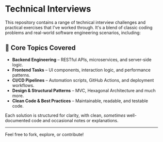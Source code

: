 # Technical Interviews

This repository contains a range of technical interview challenges and practical exercises that I've worked through. It's a blend of classic coding problems and real-world software engineering scenarios, including:

## 🔧 Core Topics Covered

- **Backend Engineering** – RESTful APIs, microservices, and server-side logic.
- **Frontend Tasks** – UI components, interaction logic, and performance patterns.
- **CI/CD Pipelines** – Automation scripts, GitHub Actions, and deployment workflows.
- **Design & Structural Patterns** – MVC, Hexagonal Architecture and much more.
- **Clean Code & Best Practices** – Maintainable, readable, and testable code.

Each solution is structured for clarity, with clean, _sometimes_ well-documented code and occasional notes or explanations.

---

Feel free to fork, explore, or contribute!